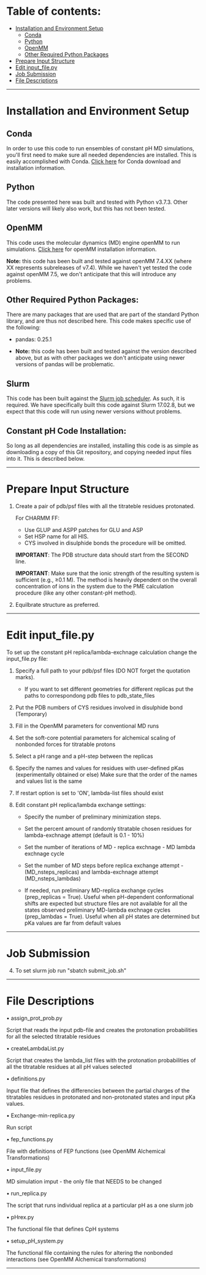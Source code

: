 # Table of contents:
- [Installation and Environment Setup](#installation-and-Environment-Setup)
  * [Conda](#conda)
  * [Python](#python)
  * [OpenMM](#openmm)
  * [Other Required Python Packages](#other-required-python-packages)
- [Prepare Input Structure](#prepare-input-structure)
- [Edit input_file.py](#edit-input_filepy)
- [Job Submission](#job-submission)
- [File Descriptions](#file-descriptions)
<!-- toc -->
-----
# Installation and Environment Setup
## Conda
In order to use this code to run ensembles of constant pH MD simulations, you'll first need to make sure all needed dependencies are installed. This is easily accomplished with Conda. [Click here](https://www.anaconda.com/products/individual) for Conda download and installation information.

## Python
The code presented here was built and tested with Python v3.7.3. Other later versions will likely also work, but this has not been tested.

## OpenMM
This code uses the molecular dynamics (MD) engine openMM to run simulations. [Click here](http://docs.openmm.org/latest/userguide/application.html#installing-openmm) for openMM installation information.

**Note:** this code has been built and tested against openMM 7.4.XX (where XX represents subreleases of v7.4). While we haven't yet tested the code against openMM 7.5, we don't anticipate that this will introduce any problems.   

## Other Required Python Packages:
There are many packages that are used that are part of the standard Python library, and are thus not described here. This code makes specific use of the following:
- pandas: 0.25.1

- **Note:** this code has been built and tested against the version described above, but as with other packages we don't anticipate using newer versions of pandas will be problematic.

## Slurm
This code has been built against the [Slurm job scheduler](https://slurm.schedmd.com/). As such, it is required. We have specifically built this code against Slurm 17.02.8, but we expect that this code will run using newer versions without problems.

## Constant pH Code Installation:
So long as all dependencies are installed, installing this code is as simple as downloading a copy of this Git repository, and copying needed input files into it. This is described below.

-----
# Prepare Input Structure

1. Create a pair of pdb/psf files with all the titrateble residues protonated.

   For CHARMM FF:
   - Use GLUP and ASPP patches for GLU and ASP
   - Set HSP name for all HIS.
   - CYS involved in disulphide bonds the procedure will be omitted.

   **IMPORTANT**: The PDB structure data should start from the SECOND line.

   **IMPORTANT**: Make sure that the ionic strength of the resulting system is sufficient (e.g., ≥0.1 M). The method is heavily dependent on the overall concentration of ions in the system due to the PME calculation procedure (like any other constant-pH method).

2. Equilbrate structure as preferred.
----
# Edit input_file.py
To set up the constant pH replica/lambda-exchnage calculation change the input_file.py file:
1. Specify a full path to your pdb/psf files (DO NOT forget the quotation marks).
    - If you want to set different geometries for different replicas put the paths to correspondong pdb files to pdb_state_files

2.  Put the PDB numbers of CYS residues involved in disulphide bond (Temporary)

3. Fill in the OpenMM parameters for conventional MD runs

4. Set the soft-core potential parameters for alchemical scaling of nonbonded forces for titratable  protons

5. Select a pH range and a pH-step between the replicas

6. Specify the names and values for residues with user-defined pKas (experimentally obtained or else)
       Make sure that the order of the names and values list is the same
7. If restart option is set to 'ON', lambda-list files should exist

8. Edit constant pH replica/lambda exchange settings:
    - Specify the number of preliminary minimization steps.

    - Set the percent amount of randomly titratable chosen residues for lambda-exchnage attempt (default is 0.1 - 10%)

    - Set the number of iterations of MD - replica exchnage - MD lambda exchnage cycle

    - Set the number of MD steps before replica exchange attempt -(MD_nsteps_replicas) and lambda-exchnage attempt (MD_nsteps_lambdas)

    - If needed, run preliminary MD-replica exchange cycles (prep_replicas = True). Useful when pH-dependent conformational shifts are expected but structure files are not available for all the states observed preliminary MD-lambda exchnage cycles (prep_lambdas = True). Useful when all pH states are determined but pKa values are far from default values
----
# Job Submission 
4. To set slurm job run "sbatch submit_job.sh"

-----
# File Descriptions

• assign_prot_prob.py

  Script that reads the input pdb-file and creates the protonation probabilities for all
  the selected titratable residues

• createLambdaList.py

  Script that creates the lambda_list files with the protonation probabilities of all the
  titratable residues at all pH values selected

• definitions.py

  Input file that defines the differencies between the partial charges of the titratables
  residues in protonated and non-protonated states and input pKa values.

• Exchange-min-replica.py

  Run script

• fep_functions.py

  File with definitions of FEP functions (see OpenMM Alchemical Transformations)

• input_file.py

  MD simulation imput - the only file that NEEDS to be changed

• run_replica.py

  The script that runs individual replica at a particular pH as a one slurm job

• pHrex.py

  The functional file that defines CpH systems

• setup_pH_system.py

 The functional file containing the rules for altering the nonbonded interactions (see OpenMM Alchemical transformations)

-----
